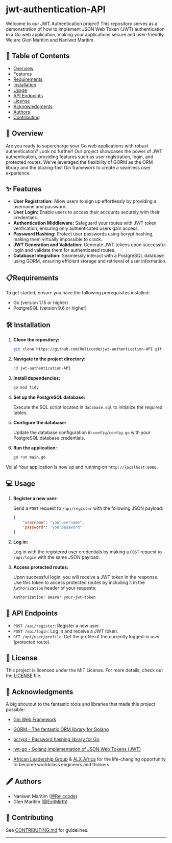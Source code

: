 # jwt-authentication-API

Welcome to our JWT Authentication project! This repository serves as a demonstration of how to implement JSON Web Token (JWT) authentication in a Go web application, making your applications secure and user-friendly. We are Glen Maritim and Naniwet Maritim.

## 📑 Table of Contents

- [Overview](#-overview)
- [Features](#-features)
- [Requirements](#️️-requirements)
- [Installation](#️️-installation)
- [Usage](#️️-usage)
- [API Endpoints](#️️-api-endpoints)
- [License](#️️-license)
- [Acknowledgments](#️️-acknowledgments)
- [Authors](#️️-authors)
- [Contributing](#️️-contributing)

## 🔭 Overview

Are you ready to supercharge your Go web applications with robust authentication? Look no further! Our project showcases the power of JWT authentication, providing features such as user registration, login, and protected routes. We've leveraged the flexibility of GORM as the ORM library and the blazing-fast Gin framework to create a seamless user experience.

## ✨ Features

- **User Registration:** Allow users to sign up effortlessly by providing a username and password.
- **User Login:** Enable users to access their accounts securely with their credentials.
- **Authentication Middleware:** Safeguard your routes with JWT token verification, ensuring only authenticated users gain access.
- **Password Hashing:** Protect user passwords using bcrypt hashing, making them virtually impossible to crack.
- **JWT Generation and Validation:** Generate JWT tokens upon successful login and validate them for authenticated routes.
- **Database Integration:** Seamlessly interact with a PostgreSQL database using GORM, ensuring efficient storage and retrieval of user information.

## 📋Requirements

To get started, ensure you have the following prerequisites installed:

- Go (version 1.15 or higher)
- PostgreSQL (version 9.6 or higher)

## 🛠️ Installation

1. **Clone the repository:**

   ```bash
   git clone https://github.com/Reliccode/jwt-authentication-API.git
   ```

2. **Navigate to the project directory:**

   ```bash
   cd jwt-authentication-API
   ```

3. **Install dependencies:**

   ```bash
   go mod tidy
   ```

4. **Set up the PostgreSQL database:**

   Execute the SQL script located in `database.sql` to initialize the required tables.

5. **Configure the database:**

   Update the database configuration in `config/config.go` with your PostgreSQL database credentials.

6. **Run the application:**

   ```bash
   go run main.go
   ```

Voila! Your application is now up and running on `http://localhost:8080`.

## 💻 Usage

1. **Register a new user:**

   Send a `POST` request to `/api/register` with the following JSON payload:

   ```json
   {
       "username": "yourusername",
       "password": "yourpassword"
   }
   ```

2. **Log in:**

   Log in with the registered user credentials by making a `POST` request to `/api/login` with the same JSON payload.

3. **Access protected routes:**

   Upon successful login, you will receive a JWT token in the response. Use this token to access protected routes by including it in the `Authorization` header of your requests:

   ```bash
   Authorization: Bearer your-jwt-token
   ```

## 📝 API Endpoints

- `POST /api/register`: Register a new user.
- `POST /api/login`: Log in and receive a JWT token.
- `GET /api/user/profile`: Get the profile of the currently logged-in user (protected route).

## 📜 License

This project is licensed under the MIT License. For more details, check out the [LICENSE](LICENSE) file.

## 🙌 Acknowledgments

A big shoutout to the fantastic tools and libraries that made this project possible:

- [Gin Web Framework](https://github.com/gin-gonic/gin)
- [GORM - The fantastic ORM library for Golang](https://gorm.io/)
- [bcrypt - Password hashing library for Go](https://pkg.go.dev/golang.org/x/crypto/bcrypt)
- [jwt-go - Golang implementation of JSON Web Tokens (JWT)](https://github.com/dgrijalva/jwt-go)

- [African Leadership Group](https://algroup.org/) & [ALX Africa](https://www.alxafrica.com/) for the life-changing opportunity to become worldclass engineers and thinkers.

## 🖋️ Authors

- Naniwet Maritim ([@Reliccode](https://github.com/Reliccode))
- Glen Maritim ([@ExitMirth](https://github.com/ExitMirth))

## 🤝 Contributing

See [CONTRIBUTING.md](https://github.com/Reliccode/jwt-authentication-API/blob/main/CONTRIBUTING.md) for guidelines.

---
